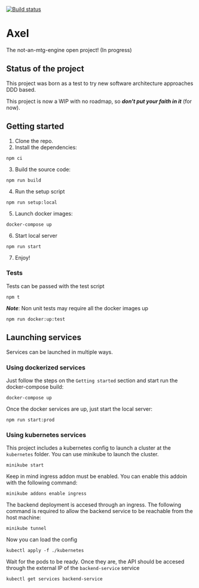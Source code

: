[![Build status](https://github.com/notaphplover/axel/workflows/ci/badge.svg)](https://github.com/notaphplover/axel/workflows/ci/badge.svg)

# Axel

The not-an-mtg-engine open project! (In progress)

## Status of the project

This project was born as a test to try new software architecture approaches DDD based.

This project is now a WIP with no roadmap, so ***don't put your faith in it*** (for now).

## Getting started

1. Clone the repo.
2. Install the dependencies:

```
npm ci
```

3. Build the source code:

```
npm run build
```

4. Run the setup script

```
npm run setup:local
```

5. Launch docker images:

```
docker-compose up
```

6. Start local server

```
npm run start
```

7. Enjoy!

### Tests

Tests can be passed with the test script

```
npm t
```

***Note***: Non unit tests may require all the docker images up

```
npm run docker:up:test
```

## Launching services

Services can be launched in multiple ways.

### Using dockerized services

Just follow the steps on the `Getting started` section and start run the docker-compose build:

```
docker-compose up
```

Once the docker services are up, just start the local server:

```
npm run start:prod
```

### Using kubernetes services

This project includes a kubernetes config to launch a cluster at the `kubernetes` folder. You can use minikube to launch the cluster.

```
minikube start
```

Keep in mind ingress addon must be enabled. You can enable this addoin with the following command:

```
minikube addons enable ingress
```

The backend deployment is accesed through an ingress. The following command is required to allow the backend service to be reachable from the host machine:

```
minikube tunnel
```

Now you can load the config

```
kubectl apply -f ./kubernetes
```

Wait for the pods to be ready. Once they are, the API should be accesed through the external IP of the `backend-service` service

```
kubectl get services backend-service
```
